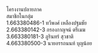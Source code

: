 โครงงานปลายภาค
<br>
สมาชิกในกลุ่ม<br>
1.663380486-1 ทวีพงศ์      เหลืองปฐมชัย<br>
2.663380142-3 กรองกาญจน์  ตรีเมฆ<br>
3.663380181-3 ภูรินทร์      สุวชาติ<br>
4.663380500-3 นายอรรถนนท์ บุญน้อย<br>
